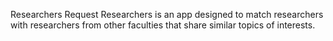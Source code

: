 Researchers Request Researchers is an app designed to match researchers with researchers from other faculties that share similar topics of interests.
